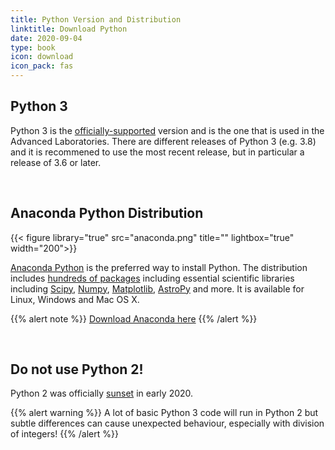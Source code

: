 ```yaml
---
title: Python Version and Distribution
linktitle: Download Python
date: 2020-09-04
type: book
icon: download
icon_pack: fas
---
```


## Python 3

Python 3 is the [officially-supported](https://www.python.org) version and is the one that is used in the Advanced Laboratories.
There are different releases of Python 3 (e.g. 3.8) and it is recommened to use the most recent release, but in particular a release of 3.6 or later.






<br/>

## Anaconda Python Distribution

{{< figure library="true" src="anaconda.png" title="" lightbox="true" width="200">}}

[Anaconda Python](https://anaconda.org) is the preferred way to install Python. The distribution includes
[hundreds of packages](https://docs.anaconda.com/anaconda/packages/pkg-docs/) including essential scientific
libraries including [Scipy](https://www.scipy.org), [Numpy](https://numpy.org),
[Matplotlib](https://matplotlib.org), [AstroPy](https://www.astropy.org) and more. It is available for
Linux, Windows and Mac OS X.

{{% alert note %}}
[Download Anaconda here](https://www.anaconda.com/products/individual)
{{% /alert %}}

<br/>

## Do not use Python 2!

Python 2 was officially [sunset](https://www.python.org/doc/sunset-python-2/) in early 2020. 

{{% alert warning %}}
A lot of basic Python 3 code will run in Python 2 but subtle differences can cause unexpected behaviour, especially with division of integers!
{{% /alert %}}


